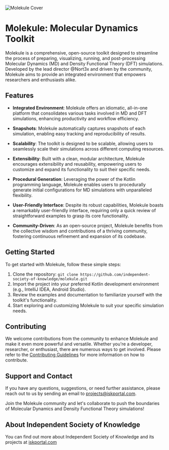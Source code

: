 ![Molekule Cover](https://github.com/Independent-Society-of-Knowledge/MoleKule/assets/76442288/3e2fc4b8-fa80-4bc3-afc6-216e575c13b7)

# Molekule: Molecular Dynamics Toolkit

Molekule is a comprehensive, open-source toolkit designed to streamline the process of preparing, visualizing, running, and post-processing Molecular Dynamics (MD) and Density Functional Theory (DFT) simulations. Developed by the lead director @Nort3x and driven by the community, Molekule aims to provide an integrated environment that empowers researchers and enthusiasts alike.

## Features

- **Integrated Environment**: Molekule offers an idiomatic, all-in-one platform that consolidates various tasks involved in MD and DFT simulations, enhancing productivity and workflow efficiency.

- **Snapshots**: Molekule automatically captures snapshots of each simulation, enabling easy tracking and reproducibility of results.

- **Scalability**: The toolkit is designed to be scalable, allowing users to seamlessly scale their simulations across different computing resources.

- **Extensibility**: Built with a clean, modular architecture, Molekule encourages extensibility and reusability, empowering users to customize and expand its functionality to suit their specific needs.

- **Procedural Generation**: Leveraging the power of the Kotlin programming language, Molekule enables users to procedurally generate initial configurations for MD simulations with unparalleled flexibility.

- **User-Friendly Interface**: Despite its robust capabilities, Molekule boasts a remarkably user-friendly interface, requiring only a quick review of straightforward examples to grasp its core functionality.

- **Community-Driven**: As an open-source project, Molekule benefits from the collective wisdom and contributions of a thriving community, fostering continuous refinement and expansion of its codebase.

## Getting Started

To get started with Molekule, follow these simple steps:

1. Clone the repository: `git clone https://github.com/independent-society-of-knowledge/molekule.git`
2. Import the project into your preferred Kotlin development environment (e.g., IntelliJ IDEA, Android Studio).
3. Review the examples and documentation to familiarize yourself with the toolkit's functionality.
4. Start exploring and customizing Molekule to suit your specific simulation needs.


## Contributing

We welcome contributions from the community to enhance Molekule and make it even more powerful and versatile. Whether you're a developer, researcher, or enthusiast, there are numerous ways to get involved. Please refer to the [Contributing Guidelines](https://iskportal.com/collab) for more information on how to contribute.

## Support and Contact

If you have any questions, suggestions, or need further assistance, please reach out to us  by sending an email to [projects@iskportal.com](mailto:projects@iskportal.com).

Join the Molekule community and let's collaborate to push the boundaries of Molecular Dynamics and Density Functional Theory simulations!

## About Independent Society of Knowledge
You can find out more about Independent Society of Knowledge and its projects at [iskportal.com](https://iskportal.com)
